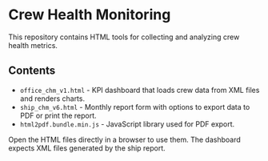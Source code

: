 # Crew Health Monitoring

This repository contains HTML tools for collecting and analyzing crew health metrics.

## Contents
- `office_chm_v1.html` - KPI dashboard that loads crew data from XML files and renders charts.
- `ship_chm_v6.html` - Monthly report form with options to export data to PDF or print the report.
- `html2pdf.bundle.min.js` - JavaScript library used for PDF export.

Open the HTML files directly in a browser to use them. The dashboard expects XML files generated by the ship report.
